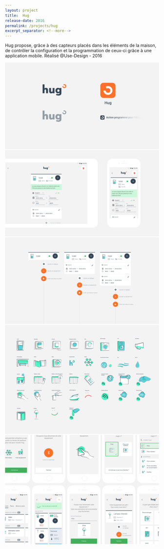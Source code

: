 ```yaml
---
layout: project
title:  Hug
release-date: 2016
permalink: /projects/hug
excerpt_separator: <!--more-->
---
```

Hug propose, grâce à des capteurs placés dans les éléments de la maison<!--more-->, de contrôler la configuration et la programmation de ceux-ci grâce à une application mobile. Réalisé @Use-Design - 2016

![](/assets/images/projects/hug/hug_001.jpg)
![](/assets/images/projects/hug/hug_002.jpg)
![](/assets/images/projects/hug/hug_003.jpg)
![](/assets/images/projects/hug/hug_004.jpg)
![](/assets/images/projects/hug/hug_005.jpg)
